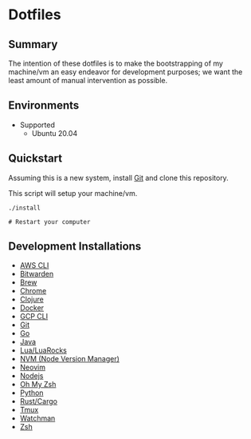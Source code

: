 # Dotfiles

## Summary

The intention of these dotfiles is to make the bootstrapping of my machine/vm
an easy endeavor for development purposes; we want the least amount of manual
intervention as possible.

## Environments

* Supported
  * Ubuntu 20.04

## Quickstart

Assuming this is a new system, install [Git](https://git-scm.com/)
and clone this repository.

This script will setup your machine/vm.

```
./install

# Restart your computer
```

## Development Installations

* [AWS CLI](https://aws.amazon.com/cli/)
* [Bitwarden](https://bitwarden.com/download/)
* [Brew](https://brew.sh/)
* [Chrome](https://www.google.com/chrome/index.html)
* [Clojure](https://clojure.org/)
* [Docker](https://www.docker.com/)
* [GCP CLI](https://cloud.google.com/sdk/gcloud)
* [Git](https://git-scm.com/)
* [Go](https://golang.org/)
* [Java](https://openjdk.java.net/)
* [Lua/LuaRocks](https://www.lua.org/download.html)
* [NVM (Node Version Manager)](https://github.com/nvm-sh/nvm)
* [Neovim](https://neovim.io/)
* [Nodejs](https://nodejs.org/en/)
* [Oh My Zsh](https://ohmyz.sh/)
* [Python](https://www.python.org/)
* [Rust/Cargo](https://www.rust-lang.org/)
* [Tmux](https://github.com/tmux/tmux)
* [Watchman](https://facebook.github.io/watchman/)
* [Zsh](https://www.zsh.org/)

